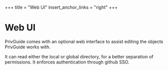 +++
title = "Web UI"
insert_anchor_links = "right"
+++

# Web UI

PrivGuide comes with an optional web interface to assist editing the objects PrivGuide works with.

It can read either the local or global directory, for a better separation of permissions.
It enforces authentication through github SSO.

